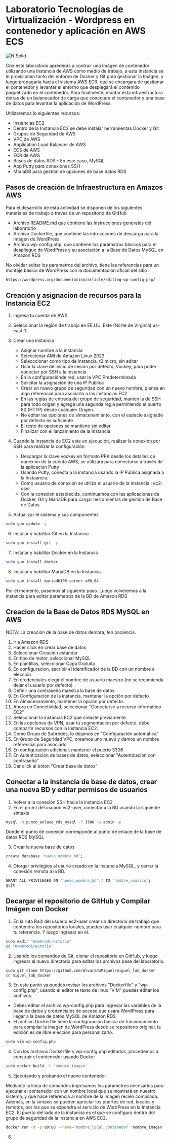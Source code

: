 # Laboratorio Tecnologías de Virtualización - Wordpress en contenedor y aplicación en AWS ECS

![N|Solid](https://upload.wikimedia.org/wikipedia/commons/thumb/a/aa/Logo_DuocUC.svg/2560px-Logo_DuocUC.svg.png)

Con este laboratorio aprederás a contruir una Imágen de contenedor utilizando una Instancia de AWS como medio de trabajo, a esta instancia se le provisionan tanto del entorno de Docker y Git para gestionar la Imágen, y luego propagarla hacia el sistema AWS ECR, que se encargara de gestionar el contenedor y levantar el entorno que desplegará el contenido paquetizado en el contenedor. Para finalmente, montar esta infraestructura detras de un balanceador de carga que conectara el contenedor y una base de datos para levantar la aplicación de WordPress.

Utilizaremos lo siguientes recursos:

- Instancias EC2
- Dentro de la Instancia EC2 se debe instalar herramientas Docker y Git
- Grupos de Seguridad de AWS
- VPC de AWS
- Application Load Balancer de AWS
- ECS de AWS
- ECR de AWS
- Bases de datos RDS - En este caso, MySQL
- App Putty para conexiones SSH
- MariaDB para gestión de opciones de base datos RDS


## Pasos de creación de Infraestructura en Amazos AWS

Para el desarrollo de esta actividad se disponen de los siguientes materiales de trabajo a traves de un repositorio de GitHub
- Archivo README.md que contiene las instrucciones generales del laboratorio
- Archivo Dockerfile, que contiene las intrucciones de descarga para la Imágen de WordPress
- Archivo wp-config.php, que contiene los paramatros básicos para el despliegue de WordPress y su asociación a la Base de Datos MySQL en Amazon RDS

No olvidar editar los parametros del archivo, tiene las referencias para un montaje básico de WordPress con la documentacion oficial del sitio :
 ```sh
https://wordpress.org/documentation/article/editing-wp-config-php/ 
```

## Creación y asignacion de recursos para la Instancia EC2

1. ingresa tu cuenta de AWS
2. Seleccionar la región de trabajo en EE.UU. Este (Norte de Virginia) us-east-1
3. Crear una instancia
    - Asignar nombre a la instancia
    - Seleccionar AMI de Amazon Linux 2023
    - Selecccionar como tipo de instancia, t2.micro, sin editar
    - Usar la clave de inicio de sesión por defecto, Vockey, para poder conectar por SSH a la instancia
    - En la configuraciónde red, usar la VPC Predeterminada
    - Solicitar la asignación de una IP Pública
    - Crear un nuevo grupo de seguridad con un nuevo nombre, piensa en algo referencial para asociarlo a las instancias EC2
    - En las reglas de entrada del grupo de seguridad, manten la de SSH para todo origen y agrega una segunda regla permitiendo el puerto 80 (HTTP) desde cualquier Origen.
    - No editar las opciones de almacenamiento, con el espacio asignado por defecto es suficiente
    - El resto de opciones se mantiene sin editar
    - Finalizar con el lanzamiento de la Instancia

4. Cuando la instancia de EC2 este en ejecución, realizar la conexion por SSH para realizar la configuración
    - Descargar la clave vockey en formato PPK desde los detalles de conexion de la cuenta AWS, se utilizará para conectarse a través de la aplicacion Putty
    - Usando Putty, conecta a la instancia usando la IP Pública asignada a la Instaancia.
    - Como usuario de conexión se utiliza el usuario de la instancia : ec2-user
    - Con la conexion establecida, continuamos con las aplicaciones de Docker, Git y MariaDB para cargar herramientas de gestión de Base de Datos

5. Actualizar el sistema y sus componentes

```sh
sudo yum update -y
```

6. Instalar y habilitar Git en la Instancia

```sh
sudo yum install git -y
```

7. Instalar y habilitar Docker en la Instancia
```sh
sudo yum install docker
```
8. Instalar y habilitar MariaDB en la Instancia
```sh
sudo yum install mariadb105-server.x86_64
```

Por el momento, pasemos al siguiente paso. Luego volveremos a la instancia para editar parametros de la BD de Amazon RDS


## Creacion de la Base de Datos RDS MySQL en AWS

NOTA: La creación de la base de datos demora, ten paciencia.

1. Ir a Amazon RDS
2. Hacer click en crear base de datos
3. Seleccionar Creación estándar
4. En tipo de motor, seleccionar MySQL
5. En plantillas, seleccionar Capa Gratuita
6. En configuracion, escribir el identificador de la BD con un nombre a elección
8. En credenciales elegir el nombre de usuario maestro (no se recomienda dejar el usuario por defecto)
9. Definir una contraseña maestra la base de datos
10. En Configuración de la instancia, mantener la opción por defecto
11. En Almacenamiento, mantener la opción por defecto.
12. Ahora en Conectividad, seleccionar "Conectarse a recurso informático EC2"
13. Seleccionar la instancia EC2 que creaste previamente.
14. En las opciones de VPN, usar tu segmentacion por defecto, debe compartir recursos con la Instancia EC2.
15. Como Grupo de Subredes, lo dejamos en "Configuración automática"
16. En Grupo de Seguridad VPC, creamos uno nuevo y damos un nombre referencial para asociarlo
17. En configuración adicional, mantener el puerto 3306
18. En Autenticación de bases de datos, seleccionar "Autenticación con contraseña"
19. Dar click al boton "Crear base de datos"

## Conectar a la instancia de base de datos, crear una nueva BD y editar permisos de usuarios

1. Volver a la conexión SSH hacia la instancia EC2
2. En el promt del usuario ec2-user, conectar a la BD usando la siguiente sintaxis

```sh
mysql -h punto_enlace_rds_mysql -P 3306 -u admin -p
```
Donde el punto de conexión corresponde al punto de enlace de la base de datos RDS MySQL

3. Crear la nueva base de datos
```sh
create database 'nuevo_nombre_bd';
```
4. Otorgar privilegios al usurio creado en la instancia MySQL, y cerrar la conexión remota a la BD.
```sh
GRANT ALL PRIVILEGES ON 'nuevo_nombre_bd'.* TO 'nombre_usuario';
quit
```

## Decargar el repositorio de GitHub y Compilar Imágen con Docker

1. En la ruta Raíz del usuario ec2-user crear un directorio de trabajo que contendra los repositorios locales, puedes usar cualquier nombre para tu referencia. Y luego ingresar en él.
   
```sh
sudo mkdir "nombredirectorio"
cd "nombredirectorio"
```
2. Usando los comandos de Git, clonar el repositorio en GitHub, y luego ingresar al nuevo directorio para editar los archivos base del laboratorio.

```sh
sudo git clone https://github.com/AlvaradoMiguel/miguel_lab_docker
cd miguel_lab_docker
```
3. En este punto ya puedes revisar los archivos "Dockerfile" y "wp-config.php", usando el editor te texto de linux "VIM" puedes editar los archivos.
- Debes editar el archivo wp-config.php para ingresar las variables de la base de datos y credenciales de acceso que usara WordPress para llegar a la base de datos MySQL de Amazon RDS
- El archivo Dockerfile tiene la configuración básica de funcionamiento para compilar la imagen de WordPress desde su repositorio original, la edición es de libre eleccion para personalizarlo.
  
```sh
sudo vim wp-config.php
```
4. Con los archivos Dockerfile y wp-config.php editados, procedemos a construir el contenedor usando Docker

```sh
sudo docker build -t 'nombre_imagen' .
```
5. Ejecutando y probando el nuevo contenedor

Mediante la linea de comandos ingresamos los parametros necesarios para ejecutar el contenedor con un nombre local que se mostrará en nuestro sistema, y que hace referencia al nombre de la imagen recién compilada.
Además, en la sintaxis se pueden apreciar los puertos de red, locales y remotos, por los que se expondra el servicio de WordPress en la Instancia EC2. El puerto del lado de la instancia es el que se configuro dentro del grupo de seguridad de la instancia en AWS EC2.

```sh
docker run -d -p 80:80 --name='nombre_local_contenedor 'nombre_imagen'
```

6. 
   
